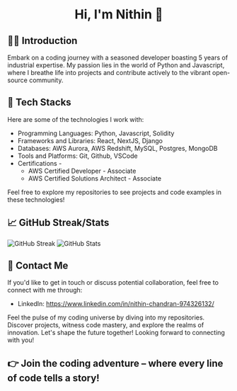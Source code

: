 # <div align="center">Hi, I'm Nithin 👋</div>

## 👨‍💻 Introduction

Embark on a coding journey with a seasoned developer boasting 5 years of industrial expertise. My passion lies in the world of Python and Javascript, where I breathe life into projects and contribute actively to the vibrant open-source community.

## 🔧 Tech Stacks

Here are some of the technologies I work with:

- Programming Languages: Python, Javascript, Solidity
- Frameworks and Libraries: React, NextJS, Django
- Databases: AWS Aurora, AWS Redshift, MySQL, Postgres, MongoDB
- Tools and Platforms: Git, Github, VSCode
- Certifications -
  - AWS Certified Developer - Associate
  - AWS Certified Solutions Architect - Associate

Feel free to explore my repositories to see projects and code examples in these technologies!

## 📈 GitHub Streak/Stats

![GitHub Streak](https://github-readme-streak-stats.herokuapp.com/?user=nithincp&theme=dark)
![GitHub Stats](https://github-readme-stats.vercel.app/api?username=nithincp&show_icons=true&theme=dark)

## 📧 Contact Me

If you'd like to get in touch or discuss potential collaboration, feel free to connect with me through:

- LinkedIn: https://www.linkedin.com/in/nithin-chandran-974326132/

Feel the pulse of my coding universe by diving into my repositories. Discover projects, witness code mastery, and explore the realms of innovation. Let's shape the future together!
Looking forward to connecting with you!

## 👉 Join the coding adventure – where every line of code tells a story!

<!--
**nithincp/nithincp** is a ✨ _special_ ✨ repository because its `README.md` (this file) appears on your GitHub profile.

Here are some ideas to get you started:

- 🔭 I’m currently working on ...
- 🌱 I’m currently learning ...
- 👯 I’m looking to collaborate on ...
- 🤔 I’m looking for help with ...
- 💬 Ask me about ...
- 📫 How to reach me: ...
- 😄 Pronouns: ...
- ⚡ Fun fact: ...
-->
